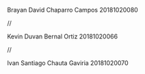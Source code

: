 Brayan David Chaparro Campos 20181020080

//


Kevin Duvan Bernal Ortiz     20181020066

//


Ivan Santiago Chauta Gaviria 20181020070
